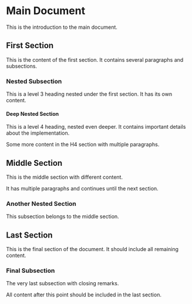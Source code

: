 # Main Document

This is the introduction to the main document.

## First Section

This is the content of the first section. It contains several paragraphs and subsections.

### Nested Subsection

This is a level 3 heading nested under the first section. It has its own content.

#### Deep Nested Section

This is a level 4 heading, nested even deeper. It contains important details about the implementation.

Some more content in the H4 section with multiple paragraphs.

## Middle Section

This is the middle section with different content.

It has multiple paragraphs and continues until the next section.

### Another Nested Section

This subsection belongs to the middle section.

## Last Section

This is the final section of the document. It should include all remaining content.

### Final Subsection

The very last subsection with closing remarks.

All content after this point should be included in the last section.
